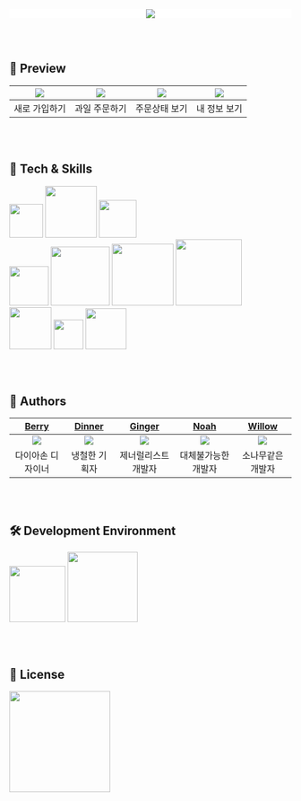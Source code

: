 <div align="center" style="background-color: #FFFFFF">
  <img src="https://user-images.githubusercontent.com/81340603/182753806-7eb510f4-a895-4090-b87d-55b98239e249.PNG">
</div>

<br><br>

## 📱  Preview
|<img src="https://user-images.githubusercontent.com/103012086/182745986-fcb82d5f-11e0-4ddb-af1f-f5ac62ca0b60.gif"/>|<img src="https://user-images.githubusercontent.com/103012086/182746014-64023863-af95-4964-a07e-8533e0e1be17.gif"/>|<img src="https://user-images.githubusercontent.com/103012086/182746028-4c7690f2-1fd8-4aba-9aa0-5b370032eefa.gif"/>|<img src="https://user-images.githubusercontent.com/103012086/182746031-2a549f46-0fe9-4648-9af2-1c42540e6561.gif"/>|
|:---:|:---:|:---:|:---:|
|<center>새로 가입하기</center>|<center>과일 주문하기</center>|<center>주문상태 보기</center>|<center>내 정보 보기</center>|

<br><br>

## 🔩  Tech & Skills
<img width="60" src="https://img.shields.io/badge/UIKit-blue"> <img width="92" src="https://img.shields.io/badge/Firebase-blue"> <img width="67" src="https://img.shields.io/badge/Lottie-blue"><br>
<img width="70" src="https://img.shields.io/badge/Figma-red"> <img width="105" src="https://img.shields.io/badge/Illustrator-red"> <img width="110" src="https://img.shields.io/badge/Photoshop-red"> <img width="118" src="https://img.shields.io/badge/After Effect-red"><br>
<img width="75" src="https://img.shields.io/badge/Github-yellow"> <img width="53" src="https://img.shields.io/badge/Miro-yellow"> <img width="73" src="https://img.shields.io/badge/Notion-yellow"><br>

<br><br> 

## 👥  Authors
|[Berry](https://www.behance.net/eunji_an)|[Dinner](https://github.com/CreoHwan)|[Ginger](https://github.com/Guel-git)|[Noah](https://github.com/PJunyeong)|[Willow](https://github.com/Willowwryu)|
|:---:|:---:|:---:|:---:|:---:|
|<img src="https://user-images.githubusercontent.com/81340603/182752802-4c068440-c027-4fdd-ba8c-6572aecd1c95.PNG"/>|<img src="https://user-images.githubusercontent.com/81340603/182753751-20b1dd3f-0b0c-4e0f-9192-f7f4030d3867.PNG"/>|<img src="https://user-images.githubusercontent.com/81340603/182752782-45613980-b928-48c8-965f-c68a50bf316d.PNG"/>|<img src="https://user-images.githubusercontent.com/81340603/182752792-c78d7062-f8a0-47fb-b341-248839ceffe3.PNG"/>|<img src="https://user-images.githubusercontent.com/81340603/182752794-2c8f41fd-929f-4b8b-93ff-11bc1900927b.PNG"/>|
|다이아손 디자이너|냉철한 기획자|제너럴리스트 개발자|대체불가능한 개발자|소나무같은 개발자|

<br><br>

## 🛠  Development Environment
<img width="100" src="https://img.shields.io/badge/iOS-15.4-silver"> <img width="125" src="https://img.shields.io/badge/Xcode-13.4-blue">

<br><br>

## 🔏  License
<img width="180" src="https://img.shields.io/badge/Apache License-2.0-yellow">
